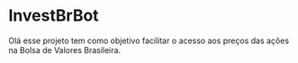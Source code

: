 # InvestBrBot #
Olá esse projeto tem como objetivo facilitar o acesso aos preços das ações na Bolsa de Valores Brasileira.
